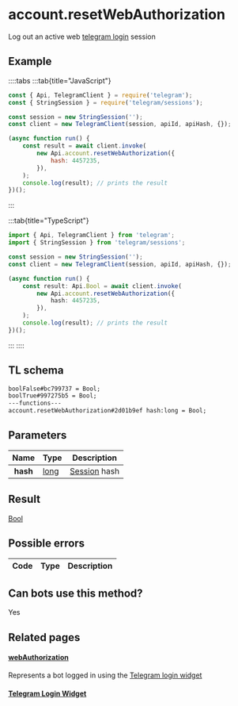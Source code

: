 # account.resetWebAuthorization

Log out an active web [telegram login](https://core.telegram.org/widgets/login) session

## Example

::::tabs
:::tab{title="JavaScript"}

```js
const { Api, TelegramClient } = require('telegram');
const { StringSession } = require('telegram/sessions');

const session = new StringSession('');
const client = new TelegramClient(session, apiId, apiHash, {});

(async function run() {
    const result = await client.invoke(
        new Api.account.resetWebAuthorization({
            hash: 4457235,
        }),
    );
    console.log(result); // prints the result
})();
```

:::

:::tab{title="TypeScript"}

```ts
import { Api, TelegramClient } from 'telegram';
import { StringSession } from 'telegram/sessions';

const session = new StringSession('');
const client = new TelegramClient(session, apiId, apiHash, {});

(async function run() {
    const result: Api.Bool = await client.invoke(
        new Api.account.resetWebAuthorization({
            hash: 4457235,
        }),
    );
    console.log(result); // prints the result
})();
```

:::
::::

## TL schema

```txt
boolFalse#bc799737 = Bool;
boolTrue#997275b5 = Bool;
---functions---
account.resetWebAuthorization#2d01b9ef hash:long = Bool;
```

## Parameters

|   Name   | Type                                        | Description                                                            |
| :------: | ------------------------------------------- | ---------------------------------------------------------------------- |
| **hash** | [long](https://core.telegram.org/type/long) | [Session](https://core.telegram.org/constructor/webAuthorization) hash |

## Result

[Bool](https://core.telegram.org/type/Bool)

## Possible errors

| Code | Type | Description |
| :--: | ---- | ----------- |

## Can bots use this method?

Yes

## Related pages

#### [webAuthorization](https://core.telegram.org/constructor/webAuthorization)

Represents a bot logged in using the [Telegram login widget](https://core.telegram.org/widgets/login)

#### [Telegram Login Widget](https://core.telegram.org/widgets/login)
